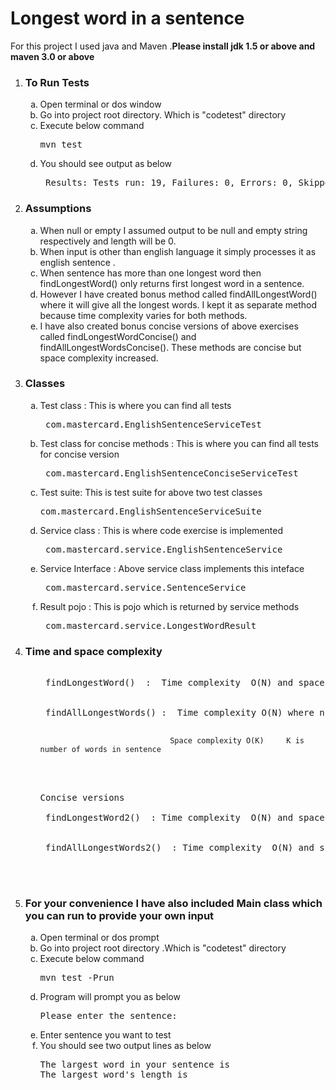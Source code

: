 <h1> Longest word in a sentence </h1>

For this project I used java and Maven .<b>Please install jdk 1.5 or above and maven 3.0 or above </b>

<ol type="1">
<li><h3>To Run Tests</h3>
<ol type="a">
  <li>Open terminal or dos  window</li>
  <li> Go into project root directory. Which is "codetest" directory</li>
  <li> Execute below command <pre>mvn test</pre></li>
  <li> You should see output as below <br>
    <pre> Results: Tests run: 19, Failures: 0, Errors: 0, Skipped: 0</pre></li>
  </ol></li>
  
   <li>
 
  <h3>Assumptions</h3>
  <ol type="a">
<li>When null or empty I assumed output to be null and empty string respectively and length will be 0.</li>
    <li>When input is other than english language it simply processes it as english sentence .</li>
    <li>When sentence has more than one longest word then findLongestWord() only returns first longest word in  a  sentence. </li>
   <li>However I have created bonus method called findAllLongestWord() where it will give all the longest words. I kept it as separate method because time complexity varies for both methods.</li>
<li>I have also created bonus concise versions of above exercises called findLongestWordConcise() and findAllLongestWordsConcise(). These methods are concise but space complexity increased.</li>
   </ol>
</li>
  
  <li>
 
  <h3>Classes</h3>
  <ol type="a">

   <li> Test class : This is where you can find all tests <pre> com.mastercard.EnglishSentenceServiceTest </pre> </li>
   <li> Test class for concise methods : This is where you can find all tests for concise version<pre> com.mastercard.EnglishSentenceConciseServiceTest </pre> </li>
   <li> Test suite: This is test suite for above two test classes <pre>com.mastercard.EnglishSentenceServiceSuite</pre></li>
   <li> Service class : This is where code exercise is implemented <pre> com.mastercard.service.EnglishSentenceService </pre> </li>
   <li> Service Interface : Above service class implements this inteface<pre> com.mastercard.service.SentenceService </pre> </li>
   <li> Result pojo : This is pojo which is returned by service methods<pre> com.mastercard.service.LongestWordResult </pre> </li>
</ol>
</li>

 

<li>
  <h3>Time and space complexity</h3>
  <ol type="a">
    <pre>
    <li> findLongestWord()  :  Time complexity  O(N) and space complexity O(1)</li>
    <li> findAllLongestWords() :  Time complexity O(N) where n is total length of sentence and
                                                  
                                 Space complexity O(K)     K is number of words in sentence
   </li>
Concise versions
   <li> findLongestWord2()  : Time complexity  O(N) and space complexity O(N) </li>
  <li> findAllLongestWords2()  : Time complexity  O(N) and space complexity O(N) </li>

   </pre>
  </ol>
</li>
  
  
 <li>         
<h3>For your convenience I have also included Main class which you can run to provide your own input </h3>
 <ol type="a">
   <li> Open terminal or dos prompt </li>
  <li> Go into project root directory .Which is "codetest" directory</li>
  <li> Execute below command  <pre>mvn test -Prun</pre></li>
  <li> Program will prompt you as below  <pre>Please enter the sentence:</pre></li>
  <li> Enter sentence you want to test </li>
  <li> You should see two output lines as below
  <pre>The largest word in your sentence is<br>The largest word's length is </pre>
  
  </li>
 </li>
 </ol>

</ol>


